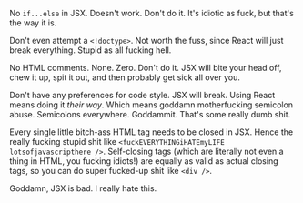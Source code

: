 No `if...else` in JSX. Doesn't work. Don't do it. It's idiotic as fuck, but that's the way it is.

Don't even attempt a `<!doctype>`. Not worth the fuss, since React will just break everything. Stupid as all fucking hell.

No HTML comments. None. Zero. Don't do it. JSX will bite your head off, chew it up, spit it out, and then probably get sick all over you.

Don't have any preferences for code style. JSX will break. Using React means doing it _their way_. Which means goddamn motherfucking semicolon abuse. Semicolons everywhere. Goddammit. That's some really dumb shit.

Every single little bitch-ass HTML tag needs to be closed in JSX. Hence the really fucking stupid shit like `<fuckEVERYTHINGiHATEmyLIFE lotsofjavascripthere />`. Self-closing tags (which are literally not even a thing in HTML, you fucking idiots!) are equally as valid as actual closing tags, so you can do super fucked-up shit like `<div />`.

Goddamn, JSX is bad. I really hate this.

